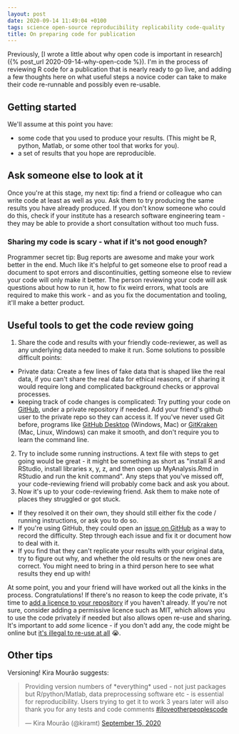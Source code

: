 ```yaml
---
layout: post
date: 2020-09-14 11:49:04 +0100
tags: science open-source reproducibility replicability code-quality
title: On preparing code for publication
---
```


Previously, [I wrote a little about why open code is important in research]({% post_url 2020-09-14-why-open-code %}). I'm in the process of reviewing R code for a publication that is nearly ready to go live, and adding a few thoughts here on what useful steps a novice coder can take to make their code re-runnable and possibly even re-usable.  

## Getting started

We'll assume at this point you have:

- some code that you used to produce your results. (This might be R, python, Matlab, or some other tool that works for you).
- a set of results that you hope are reproducible.

## Ask someone else to look at it

Once you're at this stage, my next tip: find a friend or colleague who can write code at least as well as you. Ask them to try producing the same results you have already produced. If you don't know someone who could do this, check if your institute has a research software engineering team - they may be able to provide a short consultation without too much fuss.

### Sharing my code is scary - what if it's not good enough?

Programmer secret tip: Bug reports are awesome and make your work better in the end. Much like it's helpful to get someone else to proof read a document to spot errors and discontinuities, getting someone else to review your code will only make it better. The person reviewing your code will ask questions about how to run it, how to fix weird errors, what tools are required to make this work - and as you fix the documentation and tooling, it'll make a better product.

## Useful tools to get the code review going

1. Share the code and results with your friendly code-reviewer, as well as any underlying data needed to make it run. Some solutions to possible difficult points:
  - Private data: Create a few lines of fake data that is shaped like the real data, if you can't share the real data for ethical reasons, or if sharing it would require long and complicated background checks or approval processes.
  - keeping track of code changes is complicated: Try putting your code on [GitHub](https://github.com/), under a private repository if needed. Add your friend's github user to the private repo so they can access it. If you've never used Git before, programs like [GitHub Desktop](https://desktop.github.com/) (Windows, Mac) or [GitKraken](https://www.gitkraken.com/download) (Mac, Linux, Windows) can make it smooth, and don't require you to learn the command line.
2. Try to include some running instructions. A text file with steps to get going would be great - it might be something as short as "install R and RStudio, install libraries x, y, z, and then open up MyAnalysis.Rmd in RStudio and run the knit command". Any steps that you've missed off, your code-reviewing friend will probably come back and ask you about.  
3. Now it's up to your code-reviewing friend. Ask them to make note of places they struggled or got stuck.
  - If they resolved it on their own, they should still either fix the code / running instructions, or ask you to do so.
  - If you're using GitHub, they could open an [issue on GitHub](https://guides.github.com/features/issues/) as a way to record the difficulty. Step through each issue and fix it or document how to deal with it.
  - If you find that they can't replicate your results with your original data, try to figure out why, and whether the old results or the new ones are correct. You might need to bring in a third person here to see what results they end up with!

At some point, you and your friend will have worked out all the kinks in the process. Congratulations! If there's no reason to keep the code private, it's time to [add a licence to your repository](https://choosealicense.com/) if you haven't already. If you're not sure, consider adding a permissive licence such as MIT, which allows you to use the code privately if needed but also allows open re-use and sharing. It's important to add _some_ licence - if you don't add any, the code might be online but [it's illegal to re-use at all](https://choosealicense.com/no-permission/) 😭.

## Other tips

Versioning! Kira Mourão suggests:

<blockquote class="twitter-tweet"><p lang="en" dir="ltr">Providing version numbers of *everything* used - not just packages but R/python/Matlab, data preprocessing software etc - is essential for reproducibility. Users trying to get it to work 3 years later will also thank you for any tests and code comments <a href="https://twitter.com/hashtag/iloveotherpeoplescode?src=hash&amp;ref_src=twsrc%5Etfw">#iloveotherpeoplescode</a></p>&mdash; Kira Mourão (@kiramt) <a href="https://twitter.com/kiramt/status/1305808015719833600?ref_src=twsrc%5Etfw">September 15, 2020</a></blockquote> <script async src="https://platform.twitter.com/widgets.js" charset="utf-8"></script>
